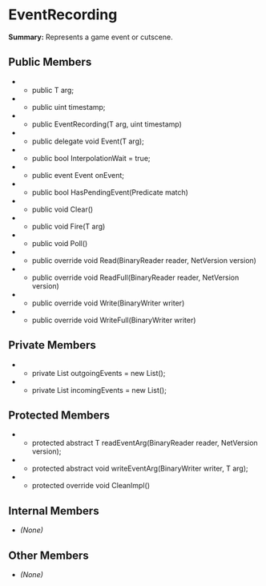 # EventRecording

**Summary:** Represents a game event or cutscene.

## Public Members
- - public T arg;
- - public uint timestamp;
- - public EventRecording(T arg, uint timestamp)
- - public delegate void Event(T arg);
- - public bool InterpolationWait = true;
- - public event Event onEvent;
- - public bool HasPendingEvent(Predicate<T> match)
- - public void Clear()
- - public void Fire(T arg)
- - public void Poll()
- - public override void Read(BinaryReader reader, NetVersion version)
- - public override void ReadFull(BinaryReader reader, NetVersion version)
- - public override void Write(BinaryWriter writer)
- - public override void WriteFull(BinaryWriter writer)

## Private Members
- - private List<EventRecording> outgoingEvents = new List<EventRecording>();
- - private List<EventRecording> incomingEvents = new List<EventRecording>();

## Protected Members
- - protected abstract T readEventArg(BinaryReader reader, NetVersion version);
- - protected abstract void writeEventArg(BinaryWriter writer, T arg);
- - protected override void CleanImpl()

## Internal Members
- *(None)*

## Other Members
- *(None)*

